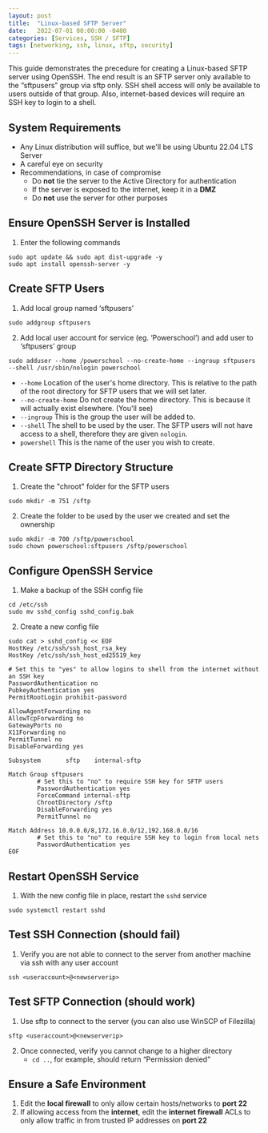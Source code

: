 ```yaml
---
layout: post
title:  "Linux-based SFTP Server"
date:   2022-07-01 00:00:00 -0400
categories: [Services, SSH / SFTP]
tags: [networking, ssh, linux, sftp, security]
---
```

This guide demonstrates the precedure for creating a Linux-based SFTP server using OpenSSH. The end result is an SFTP server only available to the “sftpusers” group via sftp only. SSH shell access will only be available to users outside of that group. Also, internet-based devices will require an SSH key to login to a shell.

## System Requirements
* Any Linux distribution will suffice,
but we'll be using Ubuntu 22.04 LTS Server
* A careful eye on security
* Recommendations, in case of compromise
    * Do **not** tie the server to the Active Directory for authentication
    * If the server is exposed to the internet, keep it in a **DMZ**
    * Do **not** use the server for other purposes

## Ensure OpenSSH Server is Installed
1. Enter the following commands
```shell
sudo apt update && sudo apt dist-upgrade -y
sudo apt install openssh-server -y
```

## Create SFTP Users
1. Add local group named ‘sftpusers’
```shell
sudo addgroup sftpusers
```
2. Add local user account for service (eg. ‘Powerschool’) and add user to ‘sftpusers’ group
```shell
sudo adduser --home /powerschool --no-create-home --ingroup sftpusers --shell /usr/sbin/nologin powerschool
```
- `--home` Location of the user's home directory. This is relative to the path of the root directory for SFTP users that we will set later.
- `--no-create-home` Do not create the home directory. This is because it will actually exist elsewhere. (You'll see)
- `--ingroup` This is the group the user will be added to.
- `--shell` The shell to be used by the user. The SFTP users will not have access to a shell, therefore they are given `nologin`.
- `powershell` This is the name of the user you wish to create.

## Create SFTP Directory Structure
1. Create the "chroot" folder for the SFTP users
```shell
sudo mkdir -m 751 /sftp
```
2. Create the folder to be used by the user we created and set the ownership
```shell
sudo mkdir -m 700 /sftp/powerschool
sudo chown powerschool:sftpusers /sftp/powerschool
```

## Configure OpenSSH Service
1. Make a backup of the SSH config file
```shell
cd /etc/ssh
sudo mv sshd_config sshd_config.bak
```
2. Create a new config file

```shell
sudo cat > sshd_config << EOF
HostKey /etc/ssh/ssh_host_rsa_key
HostKey /etc/ssh/ssh_host_ed25519_key

# Set this to "yes" to allow logins to shell from the internet without an SSH key
PasswordAuthentication no
PubkeyAuthentication yes
PermitRootLogin prohibit-password

AllowAgentForwarding no
AllowTcpForwarding no
GatewayPorts no
X11Forwarding no
PermitTunnel no
DisableForwarding yes

Subsystem       sftp    internal-sftp

Match Group sftpusers
        # Set this to "no" to require SSH key for SFTP users
        PasswordAuthentication yes
        ForceCommand internal-sftp
        ChrootDirectory /sftp
        DisableForwarding yes
        PermitTunnel no

Match Address 10.0.0.0/8,172.16.0.0/12,192.168.0.0/16
        # Set this to "no" to require SSH key to login from local nets
        PasswordAuthentication yes
EOF
```

## Restart OpenSSH Service
1. With the new config file in place, restart the `sshd` service
```shell
sudo systemctl restart sshd
```

## Test SSH Connection (should fail)
1. Verify you are not able to connect to the server from another machine via ssh with any user account
```shell
ssh <useraccount>@<newserverip>
```

## Test SFTP Connection (should work)
1. Use sftp to connect to the server (you can also use WinSCP of Filezilla)
```shell
sftp <useraccount>@<newserverip>
```
2. Once connected, verify you cannot change to a higher directory
    * `cd ..`, for example, should return “Permission denied”

## Ensure a Safe Environment
1. Edit the **local firewall** to only allow certain hosts/networks to **port 22**
2. If allowing access from the **internet**, edit the **internet firewall** ACLs to only allow traffic in from trusted IP addresses on **port 22**
